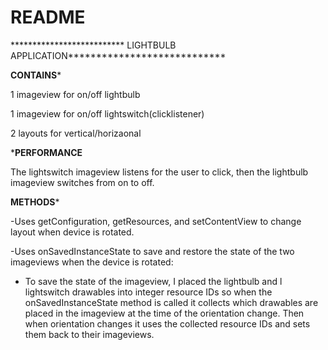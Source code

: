 # README #

************************** LIGHTBULB APPLICATION****************************


**********************************CONTAINS***********************************

1 imageview for on/off lightbulb

1 imageview for on/off lightswitch(clicklistener)

2 layouts for vertical/horizaonal


*********************************PERFORMANCE********************************


The lightswitch imageview listens for the user to click, then the lightbulb imageview switches from on to off.


**********************************METHODS***********************************

-Uses getConfiguration, getResources, and setContentView to change layout when device is rotated.


-Uses onSavedInstanceState to save and restore the state of the two imageviews when the device is rotated:

- To save the state of the imageview,  I placed the lightbulb and l          lightswitch drawables into integer resource IDs so when the 
onSavedInstanceState method is called it collects which drawables are placed in the imageview at the time of the orientation change.  Then when orientation changes it uses the collected resource IDs and sets them back to their imageviews.